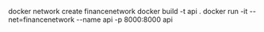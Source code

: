docker network create financenetwork
docker build -t api .
docker run -it --net=financenetwork --name api -p 8000:8000 api